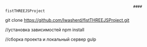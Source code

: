                                                               #### fistTHREEJSProject
                                                              
 git clone https://github.com/Iwasherd/fistTHREEJSProject.git
 
 //установка зависимостей
 npm install
 
 
 //сборка проекта и локальный сервер
 gulp
